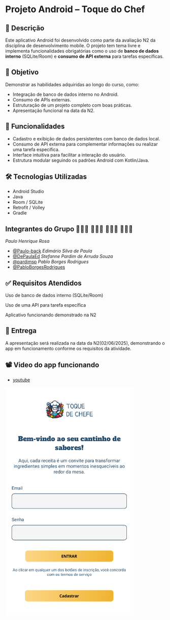# Projeto Android – Toque do Chef
## 📱 Descrição
Este aplicativo Android foi desenvolvido como parte da avaliação N2 da disciplina de desenvolvimento mobile. O projeto tem tema livre e implementa funcionalidades obrigatórias como o uso de **banco de dados interno** (SQLite/Room) e **consumo de API externa** para tarefas específicas.

## 🎯 Objetivo
Demonstrar as habilidades adquiridas ao longo do curso, como:
- Integração de banco de dados interno no Android.
- Consumo de APIs externas.
- Estruturação de um projeto completo com boas práticas.
- Apresentação funcional na data da N2.

## 🚀 Funcionalidades
- Cadastro e exibição de dados persistentes com banco de dados local.
- Consumo de API externa para complementar informações ou realizar uma tarefa específica.
- Interface intuitiva para facilitar a interação do usuário.
- Estrutura modular seguindo os padrões Android com Kotlin/Java.

## 🛠️ Tecnologias Utilizadas
- Android Studio
- Java
- Room / SQLite
- Retrofit / Volley
- Gradle

## Integrantes do Grupo 👨🏿‍💼 👨🏿‍💼 👩🏻‍💼 👨🏻‍💼

 *Paulo Henrique Rosa* 
 - [@Paulo-back](https://github.com/Paulo-back)
 *Edimário Silva de Paula* 
 - [@DePaulaEd](https://github.com/DePaulaEd)
 *Stefanne Pardim de Arruda Souza* 
 - [@pardimsp](https://github.com/pardimsp)
 *Pablo Borges Rodrigues*
 - [@PabloBorgesRodrigues](https://github.com/PabloBorgesRodrigues)
 
 

## ✅ Requisitos Atendidos
 Uso de banco de dados interno (SQLite/Room)

 Uso de uma API para tarefa específica

 Aplicativo funcionando demonstrado na N2

 ## 📅 Entrega
A apresentação será realizada na data da N2(02/06/2025), demonstrando o app em funcionamento conforme os requisitos da atividade.




## 📽️ Video do app funcionando
- [youtube]()

<img src="login_toque_do_chef.png">
